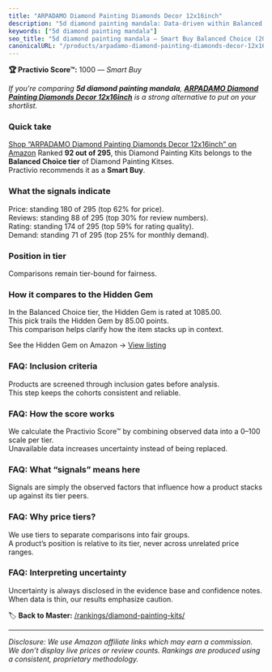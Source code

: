 ```yaml
---
title: "ARPADAMO Diamond Painting Diamonds Decor 12x16inch"
description: "5d diamond painting mandala: Data-driven within Balanced Choice ranking using the Practivio Score™. Positioned by quality, value, demand, findability, momentum."
keywords: ["5d diamond painting mandala"]
seo_title: "5d diamond painting mandala — Smart Buy Balanced Choice (2025)"
canonicalURL: "/products/arpadamo-diamond-painting-diamonds-decor-12x16inch-B0DMSJHDMR/"
---
```


**🏆 Practivio Score™:** 1000 — _Smart Buy_


*If you're comparing **5d diamond painting mandala**, **[ARPADAMO Diamond Painting Diamonds Decor 12x16inch](https://www.amazon.com/dp/B0DMSJHDMR?tag=practivio-20)** is a strong alternative to put on your shortlist.*
### Quick take
[Shop “ARPADAMO Diamond Painting Diamonds Decor 12x16inch” on Amazon](https://www.amazon.com/dp/B0DMSJHDMR?tag=practivio-20)
Ranked **92 out of 295**, this Diamond Painting Kits belongs to the **Balanced Choice tier** of Diamond Painting Kitses.  
Practivio recommends it as a **Smart Buy**.

### What the signals indicate
Price: standing 180 of 295 (top 62% for price).  
Reviews: standing 88 of 295 (top 30% for review numbers).  
Rating: standing 174 of 295 (top 59% for rating quality).  
Demand: standing 71 of 295 (top 25% for monthly demand).

### Position in tier
Comparisons remain tier-bound for fairness.

### How it compares to the Hidden Gem
In the Balanced Choice tier, the Hidden Gem is rated at 1085.00.  
This pick trails the Hidden Gem by 85.00 points.  
This comparison helps clarify how the item stacks up in context.  

See the Hidden Gem on Amazon → [View listing](https://www.amazon.com/dp/B07P5YDBZR?tag=practivio-20)

### FAQ: Inclusion criteria
Products are screened through inclusion gates before analysis.  
This step keeps the cohorts consistent and reliable.

### FAQ: How the score works
We calculate the Practivio Score™ by combining observed data into a 0–100 scale per tier.  
Unavailable data increases uncertainty instead of being replaced.

### FAQ: What “signals” means here
Signals are simply the observed factors that influence how a product stacks up against its tier peers.

### FAQ: Why price tiers?
We use tiers to separate comparisons into fair groups.  
A product’s position is relative to its tier, never across unrelated price ranges.

### FAQ: Interpreting uncertainty
Uncertainty is always disclosed in the evidence base and confidence notes.  
When data is thin, our results emphasize caution.


🏷️ **Back to Master:** [/rankings/diamond-painting-kits/](/rankings/diamond-painting-kits/)

---
_Disclosure: We use Amazon affiliate links which may earn a commission. We don’t display live prices or review counts. Rankings are produced using a consistent, proprietary methodology._
